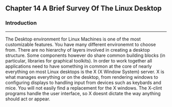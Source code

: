 ## Chapter 14 A Brief Survey Of The Linux Desktop

### Introduction
***
The Desktop environment for Linux Machines is one of the most customizable features. You have many different 
environemnt to choose from. There are no hierarchy of layers involved in creating a desktop structure. 
Some components however do share common building blocks (in particular, libraries for graphical toolkits). 
In order to work together all applications need to have something in common
at the core of nearly everything on most Linux desktops is the X (X Window System) server. 
X is what manages everything or on the desktop, from rendering windows to configuring displays to handling 
input from devices such as keybards and mice. You will not easily find a replacement for the X windows.
The X-clint programs handle the user interface, so X doesnt dictate the way anything should act or appear.
